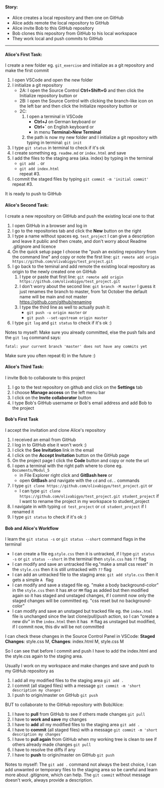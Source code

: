 #### Story:
- Alice creates a local repository and then one on GitHub
- Alice adds remote the local repository to GitHub
- Alice invite Bob to this GitHub repository
- Bob clones this repository from GitHub to his local workspace
- They work local and push commits to GitHub
---
#### Alice's First Task:
I create a new folder eg. `git_exercise` and initialize as a git repository and make the first commit
1) I open VSCode and open the new folder
2) I initialize a git repository
   - 2A: I open the Source Control **Ctrl+Shift+G** and then click the Initialize repository button or
   - 2B: I open the Source Control with clicking the branch-like
     icon on the left bar and then click the Initialize repository
     button or
   - 2C:
      1. I open a terminal in VSCode
         + **Ctrl+J** on German keyboard or
         + **Ctrl+\`** on English keyboard or
         + in menu **Terminal>New Terminal**
      2. the path is now my new folder and I initialize a git repository with typing in terminal: `git init`
3) I type `git status` in terminal to check if it's ok
4) I create something eg. `readme.md` or `index.html` and save
5) I add the files to the staging area (aka. index) by typing in the terminal
   - `git add .`  or
   - `git add index.html` \
repeat #3.
6) I commit the staged files by typing `git commit -m 'initial commit'` \
repeat #3.

It is ready to push to GitHub

#### Alice's Second Task:
I create a new repository on GitHub and push the existing local one to that
1) I open GitHub in a browser and log in
2) I go to the repositories tab and click the **New** button on the right
3) I type a name without spaces eg. `test_project`   I can give a description and leave it public and then create, and don't worry about Readme .gitignore and licence
4) On the quick setup page I choose the "push an existing repository from the command line" and copy or note the first line: `git remote add origin https://github.com/olivabigyo/test_project.git`
5) I go back to the teminal and add remote the existing local repository as origin to the newly created one on GitHub
    1. I type or paste that first line: `git remote add origin https://github.com/olivabigyo/test_project.git`
    2. I don't worry about the second line: `git branch -M master`  I guess it just renames the branch to master, from 1st October the default name will be main and not master https://github.com/github/renaming
    3. I type the third line as well to actually push it:
        - `git push -u origin master` or
        - `git push --set-upstream origin master`
6) I type `git log` and `git status` to check if it's ok :)

Notes to myself: Make sure you already committed, else the push fails and the `git log` command says:
```
fatal: your current branch 'master' does not have any commits yet
```
Make sure you often repeat 6) in the future :)

#### Alice's Third Task:
I invite Bob to collaborate to this project
1) I go to the test repository on github and click on the **Settings** tab
2) I choose **Manage access** on the left menu bar
3) I click on the **Invite collaborator** button
4) I type Bob's GitHub username or Bob's email address and add Bob to the project

#### Bob's First Task
I accept the invitation and clone Alice's repository
1) I received an email from GitHub
2) I log in to GitHub else it won't work :)
3) I click the **See Invitation** link in the email
4) I click on the **Accept Invitation** button on the GitHub page 
5) On the project page I click the **Code** button and copy or note the url 
6) I open a terminal with the right path where to clone eg. `Documents/Modul_5`
   - in File Explorer right click and **GitBash here** or
   - open **GitBash** and navigate with the `cd` and `cd..` commands
6) I type `git clone https://github.com/olivabigyo/test_project.git` or 
   - I can type `git clone https://github.com/olivabigyo/test_project.git student_project` if I want to rename the project in my workspace to student_project
7) I navigate in with typing `cd test_project` or `cd student_project` if I renamed it
8) I type `git status` to check if it's ok :)

#### Bob and Alice's Workflow
I learn the `git status -s` or `git status --short` command flags in the terminal
- I can create a file eg.`style.css` then it is untracked, if I type `git status -s` or `git status --short` in the terminal then `style.css` has `??` flag
- I can modify and save an untracked file eg."make a small css reset" in the `style.css` then it is still untracked with `??` flag 
- I can add an untracked file to the staging area: `git add style.css` then it gets a simple `A ` flag
- I can modify and save a staged file eg. "make a body background-color" in the `style.css` then it has `AM` or `MM` flag as added but then modified again so it has staged and unstaged changes, if I commit now only the staged changes will be committed eg. "css reset but no background-color"
- I can modify and save an unstaged but tracked file eg. the `index.html` file is unchanged since the last clone/pull/push action, so I can "create a new div" in the `index.html` then it has ` M` flag as unstaged but modified, if I commit now, this div will be not committed

I can check these changes in the Source Control Panel in VSCode: **Staged Changes**: style.css M, **Changes**: index.html M, style.css M

So I can see that before I commit and push I have to add the index.html and the style.css again to the staging area.

Usually I work on my workspace and make changes and save and push to my GitHub repository as 
1. I add all my modified files to the staging area `git add .`
2. I commit (all staged files) with a message `git commit -m 'short description my changes'`
3. I push to origin/master on GitHub `git push` 

BUT to collaborate to the GitHub repository with Bob/Alice: 
1. I have to **pull** from GitHub to see if others made changes `git pull`
2. I have to **work and save** my changes
3. I have to **add** all my modified files to the staging area `git add .`
4. I have to **commit** (all staged files) with a message `git commit -m 'short description my changes'`
5. I have to **pull again** from GitHub when my working tree is clean to see if others already made changes `git pull`
6. I have to resolve the diffs if any
7. I have to **push** to origin/master on GitHub `git push`

Notes to myself: The `git add .` command not always the best choice, I can add unwanted or temporary files to the staging area so be careful and learn more about .gitignore, which can help.
The `git commit` without message doesn't work, always provide a description.

